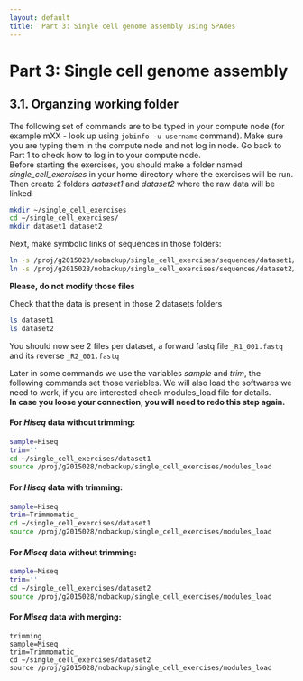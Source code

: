 ```yaml
---
layout: default
title:  Part 3: Single cell genome assembly using SPAdes
---
```


# Part 3: Single cell genome assembly

## 3.1. Organzing working folder

The following set of commands are to be typed in your compute node (for example mXX - look up using ```jobinfo -u username``` command). 
Make sure you are typing them in the compute node and not log in node. Go back to Part 1 to check how to log in to your compute node.  
Before starting the exercises, you should make a folder named *single_cell_exercises* in your home directory where the exercises will be run.
Then create 2 folders *dataset1* and *dataset2* where the raw data will be linked

```sh
mkdir ~/single_cell_exercises
cd ~/single_cell_exercises/
mkdir dataset1 dataset2
```

Next, make symbolic links of sequences in those folders:

```sh
ln -s /proj/g2015028/nobackup/single_cell_exercises/sequences/dataset1/ dataset1/
ln -s /proj/g2015028/nobackup/single_cell_exercises/sequences/dataset2/ dataset2/
```
**Please, do not modify those files**

Check that the data is present in those 2 datasets folders

```sh
ls dataset1
ls dataset2
```

You should now see 2 files per dataset, a forward fastq file ```_R1_001.fastq``` and its reverse ```_R2_001.fastq```  

Later in some commands we use the variables *sample* and *trim*, the following commands set those variables. 
We will also load the softwares we need to work, if you are interested check modules_load file for details.  
**In case you loose your connection, you will need to redo this step again.**  

#### For *Hiseq* data without trimming:
```sh
sample=Hiseq
trim=''
cd ~/single_cell_exercises/dataset1
source /proj/g2015028/nobackup/single_cell_exercises/modules_load
```

#### For *Hiseq* data with trimming:
```sh
sample=Hiseq
trim=Trimmomatic_
cd ~/single_cell_exercises/dataset1
source /proj/g2015028/nobackup/single_cell_exercises/modules_load
```

#### For *Miseq* data without trimming:
```sh
sample=Miseq
trim=''
cd ~/single_cell_exercises/dataset2
source /proj/g2015028/nobackup/single_cell_exercises/modules_load
```

#### For *Miseq* data with merging:
```
trimming
sample=Miseq
trim=Trimmomatic_
cd ~/single_cell_exercises/dataset2
source /proj/g2015028/nobackup/single_cell_exercises/modules_load
```
